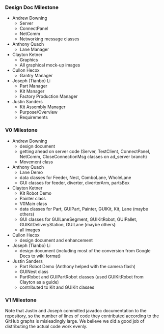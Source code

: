 ### Design Doc Milestone
* Andrew Downing
  * Server
  * ConnectPanel
  * NetComm
  * Networking message classes
* Anthony Quach 
  * Lane Manager
* Clayton Ketner 
  * Graphics
  * All graphical mock-up images
* Cullon Hecox
  * Gantry Manager
* Joseph (Tianbo) Li
  * Part Manager
  * Kit Manager
  * Factory Production Manager
* Justin Sanders
  * Kit Assembly Manager
  * Purpose/Overview
  * Requirements

### V0 Milestone
* Andrew Downing
  * design document
  * getting ahead on server code (Server, TestClient, ConnectPanel, NetComm, CloseConnectionMsg classes on ad_server branch)
  * Movement class
* Anthony Quach 
  * Lane Demo
  * data classes for Feeder, Nest, ComboLane, WholeLane
  * GUI classes for feeder, diverter, diverterArm, partsBox
* Clayton Ketner 
  * Kit Robot Demo
  * Painter class
  * V0Main class
  * data classes for Part, GUIPart, Painter, GUIKit, Kit, Lane (maybe others)
  * GUI classes for GUILaneSegment, GUIKitRobot, GUIPallet, GUIKitDeliveryStation, GUILane (maybe others)
  * all images
* Cullon Hecox
  * design document and enhancement
* Joseph (Tianbo) Li
  * design document (including most of the conversion from Google Docs to wiki format)
* Justin Sanders
  * Part Robot Demo (Anthony helped with the camera flash)
  * GUINest class
  * PartRobot and GUIPartRobot classes (used GUIKitRobot from Clayton as a guide)
  * contributed to Kit and GUIKit classes

### V1 Milestone
Note that Justin and Joseph committed javadoc documentation to the repository, so the number of lines of code they contributed according to the GitHub graphs is misleadingly large. We believe we did a good job of distributing the actual code work evenly.